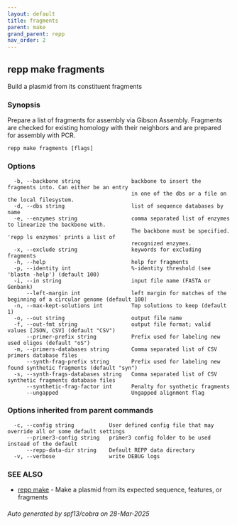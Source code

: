 ```yaml
---
layout: default
title: fragments
parent: make
grand_parent: repp
nav_order: 2
---
```

## repp make fragments

Build a plasmid from its constituent fragments

### Synopsis

Prepare a list of fragments for assembly via Gibson Assembly. Fragments are
checked for existing homology with their neighbors and are prepared for
assembly with PCR.

```
repp make fragments [flags]
```

### Options

```
  -b, --backbone string                backbone to insert the fragments into. Can either be an entry 
                                       in one of the dbs or a file on the local filesystem.
  -d, --dbs string                     list of sequence databases by name
  -e, --enzymes string                 comma separated list of enzymes to linearize the backbone with.
                                       The backbone must be specified. 'repp ls enzymes' prints a list of
                                       recognized enzymes.
  -x, --exclude string                 keywords for excluding fragments
  -h, --help                           help for fragments
  -p, --identity int                   %-identity threshold (see 'blastn -help') (default 100)
  -i, --in string                      input file name (FASTA or Genbank)
      --left-margin int                left margin for matches of the beginning of a circular genome (default 100)
  -n, --max-kept-solutions int         Top solutions to keep (default 1)
  -o, --out string                     output file name
  -f, --out-fmt string                 output file format; valid values [JSON, CSV] (default "CSV")
      --primer-prefix string           Prefix used for labeling new used oligos (default "oS")
  -m, --primers-databases string       Comma separated list of CSV primers database files
      --synth-frag-prefix string       Prefix used for labeling new found synthetic fragments (default "syn")
  -s, --synth-frags-databases string   Comma separated list of CSV synthetic fragments database files
      --synthetic-frag-factor int      Penalty for synthetic fragments
      --ungapped                       Ungapped alignment flag
```

### Options inherited from parent commands

```
  -c, --config string           User defined config file that may override all or some default settings
      --primer3-config string   primer3 config folder to be used instead of the default
      --repp-data-dir string    Default REPP data directory
  -v, --verbose                 write DEBUG logs
```

### SEE ALSO

* [repp make](repp_make)	 - Make a plasmid from its expected sequence, features, or fragments

###### Auto generated by spf13/cobra on 28-Mar-2025
